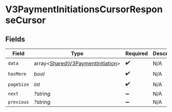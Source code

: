 # V3PaymentInitiationsCursorResponseCursor


## Fields

| Field                                                                           | Type                                                                            | Required                                                                        | Description                                                                     | Example                                                                         |
| ------------------------------------------------------------------------------- | ------------------------------------------------------------------------------- | ------------------------------------------------------------------------------- | ------------------------------------------------------------------------------- | ------------------------------------------------------------------------------- |
| `data`                                                                          | array<[Shared\V3PaymentInitiation](../../Models/Shared/V3PaymentInitiation.md)> | :heavy_check_mark:                                                              | N/A                                                                             |                                                                                 |
| `hasMore`                                                                       | *bool*                                                                          | :heavy_check_mark:                                                              | N/A                                                                             | false                                                                           |
| `pageSize`                                                                      | *int*                                                                           | :heavy_check_mark:                                                              | N/A                                                                             | 15                                                                              |
| `next`                                                                          | *?string*                                                                       | :heavy_minus_sign:                                                              | N/A                                                                             |                                                                                 |
| `previous`                                                                      | *?string*                                                                       | :heavy_minus_sign:                                                              | N/A                                                                             | YXVsdCBhbmQgYSBtYXhpbXVtIG1heF9yZXN1bHRzLol=                                    |